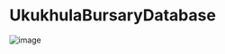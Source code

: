# UkukhulaBursaryDatabase
![image](https://github.com/Ukukhula-Bursary-System/UkukhulaBursaryDatabase/assets/106521298/a1c5102f-c1ab-42b3-b309-ead67d476997)
